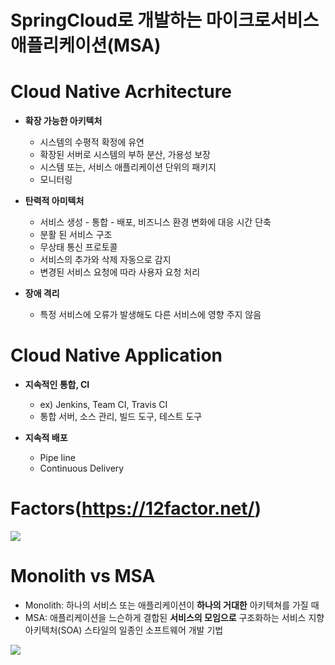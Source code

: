 # SpringCloud로 개발하는 마이크로서비스 애플리케이션(MSA)

# Cloud Native Acrhitecture
* **확장 가능한 아키텍처**
  * 시스템의 수평적 확정에 유연
  * 확장된 서버로 시스템의 부하 분산, 가용성 보장
  * 시스템 또는, 서비스 애플리케이션 단위의 패키지
  * 모니터링

* **탄력적 아미텍처**
  * 서비스 생성 - 통합 - 배포, 비즈니스 환경 변화에 대응 시간 단축
  * 분활 된 서비스 구조
  * 무상태 통신 프로토콜
  * 서비스의 추가와 삭제 자동으로 감지
  * 변경된 서비스 요청에 따라 사용자 요청 처리

* **장애 격리**
  * 특정 서비스에 오류가 발생해도 다른 서비스에 영향 주지 않음

# Cloud Native Application
* **지속적인 통합, CI**
  * ex) Jenkins, Team CI, Travis CI
  * 통합 서버, 소스 관리, 빌드 도구, 테스트 도구

* **지속적 배포**
  * Pipe line
  * Continuous Delivery

  
# Factors(https://12factor.net/) 
<img src="https://user-images.githubusercontent.com/76925402/230910833-f3a5a0cb-736e-4b7a-a78c-24f7ff6aba54.png">


# Monolith vs MSA
* Monolith: 하나의 서비스 또는 애플리케이션이 **하나의 거대한** 아키텍쳐를 가질 때
* MSA: 애플리케이션을 느슨하게 결합된 **서비스의 모임으로** 구조화하는 서비스 지향 아키텍처(SOA) 스타일의 일종인 소프트웨어 개발 기법

<img src="https://user-images.githubusercontent.com/76925402/230914245-50074fc8-c05e-44f1-bf2d-563ed20f63da.png">

